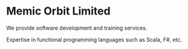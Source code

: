 # Memic Orbit Limited

We provide software development and training services.

Expertise in functional programming languages such as Scala, F#, etc.
